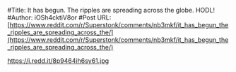 #Title: It has begun. The ripples are spreading across the globe. HODL!
#Author: iOSh4cktiV8or
#Post URL: [https://www.reddit.com/r/Superstonk/comments/nb3mkf/it_has_begun_the_ripples_are_spreading_across_the/](https://www.reddit.com/r/Superstonk/comments/nb3mkf/it_has_begun_the_ripples_are_spreading_across_the/)


https://i.redd.it/8p9464ih6sy61.jpg